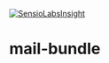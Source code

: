 [![SensioLabsInsight](https://insight.sensiolabs.com/projects/a54ada4d-0519-4b9e-85ae-fc6e124b165d/big.png)](https://insight.sensiolabs.com/projects/a54ada4d-0519-4b9e-85ae-fc6e124b165d)

# mail-bundle
